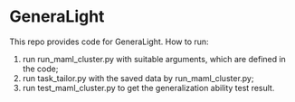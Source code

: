 # GeneraLight
This repo provides code for GeneraLight.
How to run:
1. run run_maml_cluster.py with suitable arguments, which are defined in the code;
2. run task_tailor.py with the saved data by run_maml_cluster.py;
3. run test_maml_cluster.py to get the generalization ability test result.


